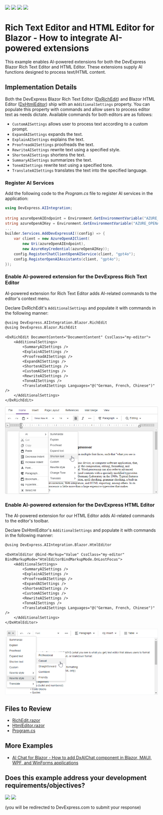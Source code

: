 <!-- default badges list -->
![](https://img.shields.io/endpoint?url=https://codecentral.devexpress.com/api/v1/VersionRange/851771053/24.2.1%2B)
[![](https://img.shields.io/badge/Open_in_DevExpress_Support_Center-FF7200?style=flat-square&logo=DevExpress&logoColor=white)](https://supportcenter.devexpress.com/ticket/details/T1251646)
[![](https://img.shields.io/badge/📖_How_to_use_DevExpress_Examples-e9f6fc?style=flat-square)](https://docs.devexpress.com/GeneralInformation/403183)
[![](https://img.shields.io/badge/💬_Leave_Feedback-feecdd?style=flat-square)](#does-this-example-address-your-development-requirementsobjectives)
<!-- default badges end -->
# Rich Text Editor and HTML Editor for Blazor - How to integrate AI-powered extensions

This example enables AI-powered extensions for both the DevExpress Blazor Rich Text Editor and HTML Editor. These extensions supply AI functions designed to process text/HTML content.

## Implementation Details

Both the DevExpress Blazor Rich Text Editor ([DxRichEdit](https://docs.devexpress.com/Blazor/DevExpress.Blazor.RichEdit.DxRichEdit)) and Blazor HTML Editor ([DxHtmlEditor](https://docs.devexpress.com/Blazor/DevExpress.Blazor.DxHtmlEditor)) ship with an `AdditionalSettings` property. You can populate this property with commands and allow users to process editor text as needs dictate. Available commands for both editors are as follows:

* `CustomAISettings` allows user to process text according to a custom prompt.
* `ExpandAISettings` expands the text.
* `ExplainAISettings` explains the text.
* `ProofreadAISettings` proofreads the text.
* `RewriteAISettings` rewrite text using a specified style.
* `ShortenAISettings` shortens the text.
* `SummaryAISettings` summarizes the text.
* `ToneAISettings` rewrite text using a specified tone.
* `TranslateAISettings` translates the text into the specified language.

### Register AI Services

Add the following code to the _Program.cs_ file to register AI services in the application:

```cs
using DevExpress.AIIntegration;

string azureOpenAIEndpoint = Environment.GetEnvironmentVariable("AZURE_OPENAI_ENDPOINT");
string azureOpenAIKey = Environment.GetEnvironmentVariable("AZURE_OPENAI_API_KEY");
...
builder.Services.AddDevExpressAI((config) => {
    var client = new AzureOpenAIClient(
        new Uri(azureOpenAIEndpoint),
        new AzureKeyCredential(azureOpenAIKey));
    config.RegisterChatClientOpenAIService(client, "gpt4o");
    config.RegisterOpenAIAssistants(client, "gpt4o");
});
```

### Enable AI-powered extension for the DevExpress Rich Text Editor 

AI-powered extension for Rich Text Editor adds AI-related commands to the editor's context menu. 

Declare DxRichEdit's `AdditionalSettings` and populate it with commands in the following manner:

```razor
@using DevExpress.AIIntegration.Blazor.RichEdit
@using DevExpress.Blazor.RichEdit

<DxRichEdit DocumentContent="DocumentContent" CssClass="my-editor">
    <AdditionalSettings>
        <SummaryAISettings />
        <ExplainAISettings />
        <ProofreadAISettings />
        <ExpandAISettings />
        <ShortenAISettings />
        <CustomAISettings />
        <RewriteAISettings />
        <ToneAISettings />
        <TranslateAISettings Languages="@("German, French, Chinese")" />
    </AdditionalSettings>
</DxRichEdit>
```

![](richedit.png)

### Enable AI-powered extension for the DevExpress HTML Editor

The AI-powered extension for our HTML Editor adds AI-related commands to the editor's toolbar.

Declare DxHtmlEditor's `AdditionalSettings` and populate it with commands in the following manner:

```razor
@using DevExpress.AIIntegration.Blazor.HtmlEditor

<DxHtmlEditor @bind-Markup="Value" CssClass="my-editor" BindMarkupMode="HtmlEditorBindMarkupMode.OnLostFocus">
    <AdditionalSettings>
        <SummaryAISettings />
        <ExplainAISettings />
        <ProofreadAISettings />
        <ExpandAISettings />
        <ShortenAISettings />
        <CustomAISettings />
        <RewriteAISettings />
        <ToneAISettings />
        <TranslateAISettings Languages="@("German, French, Chinese")" />
    </AdditionalSettings>
</DxHtmlEditor>
```

![](htmleditor.png)

## Files to Review

* [RichEdit.razor](./CS/DevExpress.AI.Samples.Blazor.Editors/Components/Pages/RichEdit.razor)
* [HtmlEditor.razor](./CS/DevExpress.AI.Samples.Blazor.Editors/Components/Pages/HtmlEditor.razor)
* [Program.cs](./CS/DevExpress.AI.Samples.Blazor.Editors/Program.cs)

<!-- add later
## Documentation

- link
- link
-->

## More Examples

* [AI Chat for Blazor - How to add DxAIChat component in Blazor, MAUI, WPF, and WinForms applications](https://github.com/DevExpress-Examples/devexpress-ai-chat-samples)

<!-- feedback -->
## Does this example address your development requirements/objectives?

[<img src="https://www.devexpress.com/support/examples/i/yes-button.svg"/>](https://www.devexpress.com/support/examples/survey.xml?utm_source=github&utm_campaign=blazor-ai-integration-to-text-editors&~~~was_helpful=yes) [<img src="https://www.devexpress.com/support/examples/i/no-button.svg"/>](https://www.devexpress.com/support/examples/survey.xml?utm_source=github&utm_campaign=blazor-ai-integration-to-text-editors&~~~was_helpful=no)

(you will be redirected to DevExpress.com to submit your response)
<!-- feedback end -->
